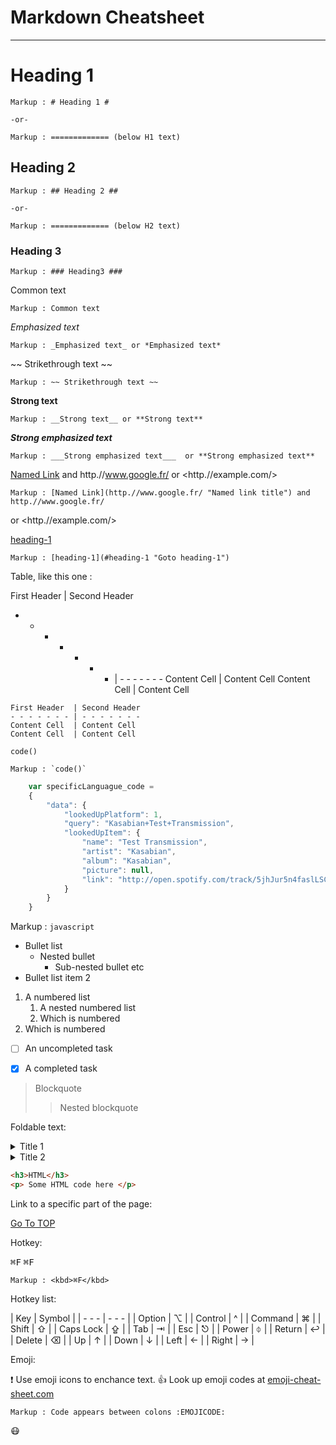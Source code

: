 Markdown Cheatsheet<a name="TOP"></a>
===================


- - - - 
# Heading 1 #

    Markup : # Heading 1 #

    -or-

    Markup : ============= (below H1 text)

## Heading 2 ##   

    Markup : ## Heading 2 ##

    -or-

    Markup : ============= (below H2 text)

### Heading 3 ###   

    Markup : ### Heading3 ###

Common text

    Markup : Common text

_Emphasized text_

    Markup : _Emphasized text_ or *Emphasized text*

~~ Strikethrough text ~~

    Markup : ~~ Strikethrough text ~~

__Strong text__

    Markup : __Strong text__ or **Strong text**  

 ___Strong emphasized text___   
 
    Markup : ___Strong emphasized text___  or **Strong emphasized text**  

[Named Link](http.//www.google.fr/ "Named link title") and http.//www.google.fr/
or <http.//example.com/>

    Markup : [Named Link](http.//www.google.fr/ "Named link title") and http.//www.google.fr/
or <http.//example.com/>

[heading-1](#heading-1 "Goto heading-1")

    Markup : [heading-1](#heading-1 "Goto heading-1")

Table, like this one :

First Header  | Second Header
- - - - - - - | - - - - - - -
Content Cell  | Content Cell
Content Cell  | Content Cell

```
First Header  | Second Header
- - - - - - - | - - - - - - -
Content Cell  | Content Cell
Content Cell  | Content Cell

```



`code()`

    Markup : `code()`

```javascript
    var specificLanguague_code =
    {
        "data": {
            "lookedUpPlatform": 1,
            "query": "Kasabian+Test+Transmission",
            "lookedUpItem": {
                "name": "Test Transmission",
                "artist": "Kasabian",
                "album": "Kasabian",
                "picture": null,
                "link": "http://open.spotify.com/track/5jhJur5n4faslLSCOcrTp"
            }
        }
    }
```

   Markup : ```javascript
            ```

* Bullet list
    * Nested bullet
        * Sub-nested bullet etc
* Bullet list item 2
1. A numbered list
    1. A nested numbered list
    2. Which is numbered
2. Which is numbered

- [ ] An uncompleted task
- [x] A completed task


> Blockquote
>> Nested blockquote

Foldable text:

<details>
  <summary>Title 1</summary>
  <p>Content 1 Content 1 Content 1 Content 1 Content 1</p>
</details>
<details>
  <summary>Title 2</summary>
  <p>Content 2 Content 2 Content 2 Content 2 Content 2</p>
</details>

```html
<h3>HTML</h3>
<p> Some HTML code here </p>
```

Link to a specific part of the page:

[Go To TOP](#TOP)

Hotkey:

<kbd>⌘F</kbd>
<kbd>⌘F</kbd>

    Markup : <kbd>⌘F</kbd>

Hotkey list:

| Key | Symbol |
| - - - | - - - |
| Option | ⌥ |
| Control | ^ |
| Command | ⌘ |
| Shift | ⇧ |
| Caps Lock | ⇪ |
| Tab | ⇥ |
| Esc | ⎋ |
| Power | ⏀ |
| Return | ↩︎ |
| Delete | ⌫ |
| Up | ↑ |
| Down | ↓ |
| Left | ← |
| Right | → |

Emoji:

❗ Use emoji icons to enchance text. 👍 Look up emoji codes at [emoji-cheat-sheet.com](http://emoji-cheat-sheet.com/)

    Markup : Code appears between colons :EMOJICODE:

😷



